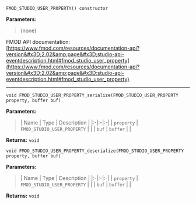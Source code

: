 
`FMOD_STUDIO_USER_PROPERTY() constructor`

**Parameters:**

> (none)

FMOD API documentation: [https://www.fmod.com/resources/documentation-api?version&#x3D;2.02&amp;page&#x3D;studio-api-eventdescription.html#fmod_studio_user_property](https://www.fmod.com/resources/documentation-api?version&#x3D;2.02&amp;page&#x3D;studio-api-eventdescription.html#fmod_studio_user_property)

---


`void FMOD_STUDIO_USER_PROPERTY_serialize(FMOD_STUDIO_USER_PROPERTY property, buffer buf)`

**Parameters:**

> | Name | Type | Description |
  |:-|:-|:-|
  | `property` | `FMOD_STUDIO_USER_PROPERTY` |  |
  | `buf` | `buffer` |  |

**Returns:** `void`



`void FMOD_STUDIO_USER_PROPERTY_deserialize(FMOD_STUDIO_USER_PROPERTY property, buffer buf)`

**Parameters:**

> | Name | Type | Description |
  |:-|:-|:-|
  | `property` | `FMOD_STUDIO_USER_PROPERTY` |  |
  | `buf` | `buffer` |  |

**Returns:** `void`


